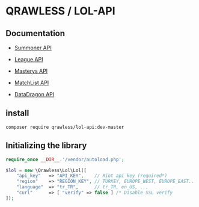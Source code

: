 # QRAWLESS / LOL-API

## Documentation
* [Summoner API](./docs/Summoner.md)
* [League API](./docs/League.md)
* [Masterys API](./docs/Masterys.md)
* [MatchList API](./docs/MatchList.md)
  

* [DataDragon API](./docs/DDragon.md)


install
------------------------
```
composer require qrawless/lol-api:dev-master
```
Initializing the library
------------------------
```php
require_once __DIR__.'/vendor/autoload.php';

$lol = new \Qrawless\Lol\Lol([
    "api_key"   => "API_KEY",    // Riot api key (required*)
    "region"    => "REGION_KEY", // TURKEY, EUROPE_WEST, EUROPE_EAST..  (default: EUROPE_WEST)
    "language"  => "tr_TR",      // tr_TR, en_US, ...                   (default: en_US)
    "curl"      => [ "verify" => false ] /* Disable SSL verify            (default: true) */
]);
```